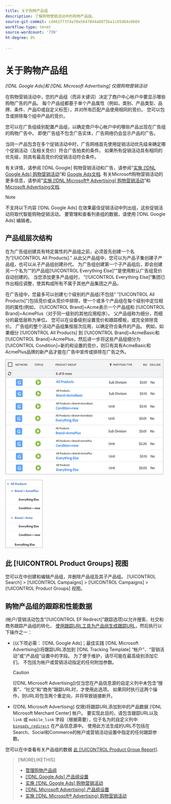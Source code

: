 ```yaml
---
title: 关于购物产品组
description: 了解购物营销活动中的购物产品组。
source-git-commit: cd461f73f4a70a5647844a6075ba1c65d64a9b04
workflow-type: tm+mt
source-wordcount: '739'
ht-degree: 0%

---
```


# 关于购物产品组

*[!DNL Google Ads]和 [!DNL Microsoft Advertising] 仅限购物营销活动*

在购物营销活动中，您的产品组（而非关键词）决定了商户中心帐户中要显示哪些购物广告的产品。 每个产品组都基于单个产品属性（例如，类别、产品类型、品牌、条件、产品ID或自定义标签），并对所有匹配产品使用相同的竞价。 您可以包含或排除每个组中产品的竞价。

您可以在广告组级别配置产品组，以确定商户中心帐户中的哪些产品出现在广告组的购物广告中。 即使广告组不包含广告实体，广告网络仍会显示产品的广告。

当同一产品包含在多个促销活动中时，广告网络首先使用促销活动优先级来确定哪个促销活动（及相关竞价）符合广告拍卖的条件。 如果所有促销活动具有相同的优先级，则具有最高竞价的促销活动符合条件。

有关详情，请参阅 [!DNL Google] 购物营销活动和广告，请参阅&quot;[实施 [!DNL Google Ads] 购物营销活动](/help/search-social-commerce/campaign-management/special-campaign-types/google-shopping-campaigns.md)”和 [Google Ads文档](https://support.google.com/google-ads/answer/3455481?visit_id=638205553638977410-2592024034&amp;rd=1). 有关Microsoft购物营销活动的更多信息，请参阅&quot;[实施 [!DNL Microsoft® Advertising] 购物营销活动](/help/search-social-commerce/campaign-management/special-campaign-types/microsoft-shopping-campaigns.md)”和 [Microsoft Advertising文档](https://help.bingads.microsoft.com/#apex/3/en/50903/1-500).

>[!NOTE]
>
>不支持以下内容 [!DNL Google Ads] 在效果最佳促销活动中列出组，这些促销活动将取代智能购物促销活动。 要管理和查看列表组的数据，请使用 [!DNL Google Ads] 编辑者。

## 产品组层次结构

在为广告组创建具有特定属性的产品组之前，必须首先创建一个名为“[!UICONTROL All Products].” 从此父产品组中，您可以为产品子集创建子产品组，也可以从子产品组创建孙代。 为广告组创建第一个子产品组后，即会创建另一个名为“”的产品组[!UICONTROL Everything Else]“”是使用默认广告组竞价自动创建的。 当您添加更多产品组时， ”[!UICONTROL Everything Else]“集团已作出相应调整，使其构成所有不属于其他产品集团之产品。

在广告组中，您最多可以创建七个级别的产品组(不包括“ ”[!UICONTROL All Products]&quot;)包括竞价或从竞价中排除，使一个或多个产品组在每个级别中定位相同的属性(例如， [!UICONTROL Brand]=Acme表示一个产品组和 [!UICONTROL Brand]=AcmePlus（对于同一级别的其他应用程序）。 父产品组称为细分，而细分的最低层称为单位。 您可以在设备级别设置竞价和跟踪模板，或完全排除竞价。 广告组的整个活动产品组集按层次应用，以确定符合条件的产品。 例如，如果细分 [!UICONTROL All Products] 到 [!UICONTROL Brand]=AcmeBasic和 [!UICONTROL Brand]=AcmePlus，然后进一步将这些产品组细分为 [!UICONTROL Condition]=新的和设置的竞价，则只有具有AcmeBasic和AcmePlus品牌的新产品才能在广告中宣传或排除在广告之外。

![产品组集示例](/help/search-social-commerce/assets/product-group-list.png "产品组集示例")

![示例产品组层次结构](/help/search-social-commerce/assets/product-group-tree.png "示例产品组层次结构")

## 此 [!UICONTROL Product Groups] 视图

您可以在中创建和编辑产品组，并删除产品组及其子产品组。 [!UICONTROL Search] > [!UICONTROL Campaigns] > [!UICONTROL Campaigns] > [!UICONTROL Product Groups] 视图。

## 购物产品组的跟踪和性能数据

(帐户/营销活动包含&quot;[!UICONTROL EF Redirect]”跟踪选项)以允许搜索、社交和商务跟踪产品组的转化， [使用跟踪URL工具为产品组生成跟踪URL](/help/search-social-commerce/tools/click-tracking-url-generate.md)，然后执行以下操作之一：

* (以下项必需： [!DNL Google Ads]；最佳实践 [!DNL Microsoft Advertising])将跟踪URL添加到 [!DNL Tracking Template] “帐户”、“营销活动”或“产品组”设置中的字段。 为了便于维护，请尽可能在最高级别添加它们。 不包括为帐户或营销活动指定的任何附加参数。

   >[!CAUTION]
   >
   >([!DNL Microsoft Advertising])仅当您在产品信息源的自定义列中未包含“搜索”、“社交”和“商务”跟踪URL时，才使用此选项。 如果同时执行这两个操作，则URL将包含两个重定向，并将导致链接断开。

* ([!DNL Microsoft Advertising] 仅限)将跟踪URL添加到中的产品数据 [!DNL Microsoft Merchant Center] 帐户。 要实现此目的，请包含跟踪URL以及 `link` 或 `mobile_link` 字段（根据需要），位于名为的自定义列中 [`bingads_redirect`](https://help.ads.microsoft.com/#apex/3/en/51084/0) 在产品信息源中。 使用此方法生成的URL不包括在Search、Social和Commerce的帐户或营销活动设置中指定的任何跟踪参数。

您可以在中查看有关产品组的数据 [此 [!UICONTROL Product Group Report]](/help/search-social-commerce/reports/management/basic-advanced/product-group-report.md).

>[!MORELIKETHIS]
>
>* [管理购物产品组](product-group-manage.md)
>* [[!DNL Google Ads] 产品组设置](product-group-settings-google.md)
>* [实施 [!DNL Google Ads] 购物营销活动](/help/search-social-commerce/campaign-management/special-campaign-types/google-shopping-campaigns.md)
>* [[!DNL Microsoft Advertising] 产品组设置](product-group-settings-microsoft.md)
>* [实施 [!DNL Microsoft® Advertising] 购物营销活动](/help/search-social-commerce/campaign-management/special-campaign-types/microsoft-shopping-campaigns.md)

